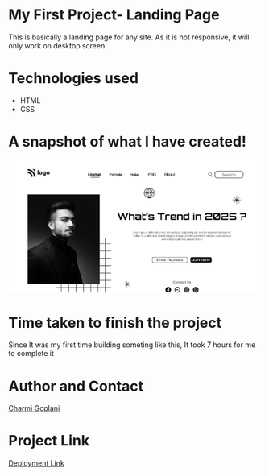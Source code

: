 # My First Project- Landing Page

This is basically a landing page for any site. As it is not responsive, it will only work on desktop screen 

# Technologies used

- HTML
- CSS

# A snapshot of what I have created!

![Image](./thumbnail.png)

# Time taken to finish the project

Since It was my first time building someting like this, It took 7 hours for me to complete it

# Author and Contact

[Charmi Goplani](mailto:goplanicharmy@gmail.com)

# Project Link
[Deployment Link](https://my-landing-page-1.netlify.app/)
